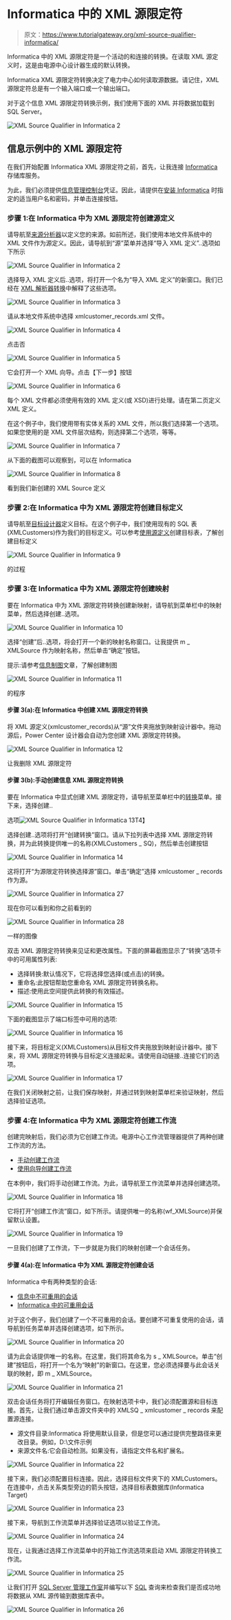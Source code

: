 # Informatica 中的 XML 源限定符

> 原文：<https://www.tutorialgateway.org/xml-source-qualifier-informatica/>

Informatica 中的 XML 源限定符是一个活动的和连接的转换。在读取 XML 源定义时，这是由电源中心设计器生成的默认转换。

Informatica XML 源限定符转换决定了电力中心如何读取源数据。请记住，XML 源限定符总是有一个输入端口或一个输出端口。

对于这个信息 XML 源限定符转换示例，我们使用下面的 XML 并将数据加载到 SQL Server。

![XML Source Qualifier in Informatica 2](img/a39166f025ce8e5d87a2d2145846c0d8.png)

## 信息示例中的 XML 源限定符

在我们开始配置 Informatica XML 源限定符之前，首先，让我连接 [Informatica](https://www.tutorialgateway.org/informatica/) 存储库服务。

为此，我们必须提供[信息管理控制台](https://www.tutorialgateway.org/informatica-admin-console/)凭证。因此，请提供在[安装 Informatica](https://www.tutorialgateway.org/how-to-install-informatica/) 时指定的适当用户名和密码，并单击连接按钮。

### 步骤 1:在 Informatica 中为 XML 源限定符创建源定义

请导航至[来源分析器](https://www.tutorialgateway.org/informatica-source-analyzer/)以定义您的来源。如前所述，我们使用本地文件系统中的 XML 文件作为源定义。因此，请导航到“源”菜单并选择“导入 XML 定义”..选项如下所示

![XML Source Qualifier in Informatica 2](img/a6506c048d96ecff1cfe66d219e8870b.png)

选择导入 XML 定义后..选项，将打开一个名为“导入 XML 定义”的新窗口。我们已经在 [XML 解析器转换](https://www.tutorialgateway.org/xml-parser-transformation-in-informatica/)中解释了这些选项。

![XML Source Qualifier in Informatica 3](img/6ccebc72097519ef371b3362239ce5a4.png)

请从本地文件系统中选择 xmlcustomer_records.xml 文件。

![XML Source Qualifier in Informatica 4](img/a1001a3c612f75588a8139c51946608e.png)

点击否

![XML Source Qualifier in Informatica 5](img/47e94b07c2b323c8f40f5cfa7467fea9.png)

它会打开一个 XML 向导。点击【下一步】按钮

![XML Source Qualifier in Informatica 6](img/e29c66618a38ad60a4a3cc3091c2415b.png)

每个 XML 文件都必须使用有效的 XML 定义(或 XSD)进行处理。请在第二页定义 XML 定义。

在这个例子中，我们使用带有实体关系的 XML 文件，所以我们选择第一个选项。如果您使用的是 XML 文件层次结构，则选择第二个选项，等等。

![XML Source Qualifier in Informatica 7](img/098a3160ff5c5acae2475be24b18806e.png)

从下面的截图可以观察到，可以在 Informatica

![XML Source Qualifier in Informatica 8](img/19a0d3b3918bab3a71b427c6a5c46e69.png)

看到我们新创建的 XML Source 定义

### 步骤 2:在 Informatica 中为 XML 源限定符创建目标定义

请导航至[目标设计器](https://www.tutorialgateway.org/target-designer-in-informatica/)定义目标。在这个例子中，我们使用现有的 SQL 表(XMLCustomers)作为我们的目标定义。可以参考[使用源定义](https://www.tutorialgateway.org/create-informatica-target-table-using-source-definition/)创建目标表，了解创建目标定义

![XML Source Qualifier in Informatica 9](img/33f3407844739be1dab023bd583ab6c8.png)

的过程

### 步骤 3:在 Informatica 中为 XML 源限定符创建映射

要在 Informatica 中为 XML 源限定符转换创建新映射，请导航到菜单栏中的映射菜单，然后选择创建..选项。

![XML Source Qualifier in Informatica 10](img/29cb9463c76e810c6754c9e68924ba2f.png)

选择“创建”后..选项，将会打开一个新的映射名称窗口。让我提供 m _ XMLSource 作为映射名称，然后单击“确定”按钮。

提示:请参考[信息制图](https://www.tutorialgateway.org/informatica-mapping/)文章，了解创建制图

![XML Source Qualifier in Informatica 11](img/903a6fdadfdc2ae537a8bbb7a7fe62c1.png)

的程序

#### 步骤 3(a):在 Informatica 中创建 XML 源限定符转换

将 XML 源定义(xmlcustomer_records)从“源”文件夹拖放到映射设计器中。拖动源后，Power Center 设计器会自动为您创建 XML 源限定符转换。

![XML Source Qualifier in Informatica 12](img/2c373ea62b1f32ddc8a0acfdfb123a66.png)

让我删除 XML 源限定符

#### 步骤 3(b):手动创建信息 XML 源限定符转换

要在 Informatica 中显式创建 XML 源限定符，请导航至菜单栏中的[转换](https://www.tutorialgateway.org/informatica-transformations/)菜单。接下来，选择创建..

选项![XML Source Qualifier in Informatica 13](img/d4db0710765acafd1139cf816cbb03d5.png)T4】

选择创建..选项将打开“创建转换”窗口。请从下拉列表中选择 XML 源限定符转换，并为此转换提供唯一的名称(XMLCustomers _ SQ)，然后单击创建按钮

![XML Source Qualifier in Informatica 14](img/f070c34d866732ad4dc905f4baa549c3.png)

这将打开“为源限定符转换选择源”窗口。单击“确定”选择 xmlcustomer _ records 作为源。

![XML Source Qualifier in Informatica 27](img/1f4bf8b80b866e4f6ae1ef1c6aed2405.png)

现在你可以看到和你之前看到的

![XML Source Qualifier in Informatica 28](img/0e0739f68418775b21e6869c5f2cc67d.png)

一样的图像

双击 XML 源限定符转换来见证和更改属性。下面的屏幕截图显示了“转换”选项卡中的可用属性列表:

*   选择转换:默认情况下，它将选择您选择(或点击)的转换。
*   重命名:此按钮帮助您重命名 XML 源限定符转换名称。
*   描述:使用此空间提供此转换的有效描述。

![XML Source Qualifier in Informatica 15](img/a7c26a2c618ec3957268afcf5f6aec75.png)

下面的截图显示了端口标签中可用的选项:

![XML Source Qualifier in Informatica 16](img/bfba939632a40fb54ffeb2b5b188010a.png)

接下来，将目标定义(XMLCustomers)从目标文件夹拖放到映射设计器中。接下来，将 XML 源限定符转换与目标定义连接起来。请使用自动链接..连接它们的选项。

![XML Source Qualifier in Informatica 17](img/e43fa928ee6cc5b7ffbf593a3c4f9049.png)

在我们关闭映射之前，让我们保存映射，并通过转到映射菜单栏来验证映射，然后选择验证选项。

### 步骤 4:在 Informatica 中为 XML 源限定符创建工作流

创建完映射后，我们必须为它创建工作流。电源中心工作流管理器提供了两种创建工作流的方法。

*   [手动创建工作流](https://www.tutorialgateway.org/informatica-workflow/)
*   [使用向导创建工作流](https://www.tutorialgateway.org/informatica-workflow-using-wizard/)

在本例中，我们将手动创建工作流。为此，请导航至工作流菜单并选择创建选项。

![XML Source Qualifier in Informatica 18](img/1c5ca2ef86be3bbe4cbee37f71ddc6cf.png)

它将打开“创建工作流”窗口，如下所示。请提供唯一的名称(wf_XMLSource)并保留默认设置。

![XML Source Qualifier in Informatica 19](img/cca9e76faef686b6aa9632556542e0bb.png)

一旦我们创建了工作流，下一步就是为我们的映射创建一个会话任务。

#### 步骤 4(a):在 Informatica 中为 XML 源限定符创建会话

Informatica 中有两种类型的会话:

*   [信息中不可重用的会话](https://www.tutorialgateway.org/session-in-informatica/)
*   [Informatica 中的可重用会话](https://www.tutorialgateway.org/reusable-session-in-informatica/)

对于这个例子，我们创建了一个不可重用的会话。要创建不可重复使用的会话，请导航到任务菜单并选择创建选项，如下所示。

![XML Source Qualifier in Informatica 20](img/f2c0af994ce0ac45cb2951b4f1bcf216.png)

请为此会话提供唯一的名称。在这里，我们将其命名为 s _ XMLSource。单击“创建”按钮后，将打开一个名为“映射”的新窗口。在这里，您必须选择要与此会话关联的映射，即 m _ XMLSource。

![XML Source Qualifier in Informatica 21](img/704e456d049e150838db35887561c083.png)

双击会话任务将打开编辑任务窗口。在映射选项卡中，我们必须配置源和目标连接。首先，让我们通过单击源文件夹中的 XMLSQ _ xmlcustomer _ records 来配置源连接。

*   源文件目录:Informatica 将使用默认目录，但是您可以通过提供完整路径来更改目录。例如，D:\文件示例
*   来源文件名:它会自动检测。如果没有，请指定文件名和扩展名。

![XML Source Qualifier in Informatica 22](img/278b57d485bba1a0587bf3495b7cc876.png)

接下来，我们必须配置目标连接。因此，选择目标文件夹下的 XMLCustomers。在连接中，点击关系类型旁边的箭头按钮，选择目标表数据库(Informatica Target)

![XML Source Qualifier in Informatica 23](img/bd47e520d2e0c331932969a01ee8de76.png)

接下来，导航到工作流菜单并选择验证选项以验证工作流。

![XML Source Qualifier in Informatica 24](img/0bf3b0706cef2ec05e992ae8bb614af9.png)

现在，让我通过选择工作流菜单中的开始工作流选项来启动 XML 源限定符转换工作流。

![XML Source Qualifier in Informatica 25](img/914299ee6db305872cc04dd1c76dab51.png)

让我们打开 [SQL Server 管理工作室](https://www.tutorialgateway.org/sql-server-management-studio/)并编写以下 [SQL](https://www.tutorialgateway.org/sql/) 查询来检查我们是否成功地将数据从 XML 源传输到数据库表中。

![XML Source Qualifier in Informatica 26](img/37fb95e9797360ea444c799871467e1c.png)